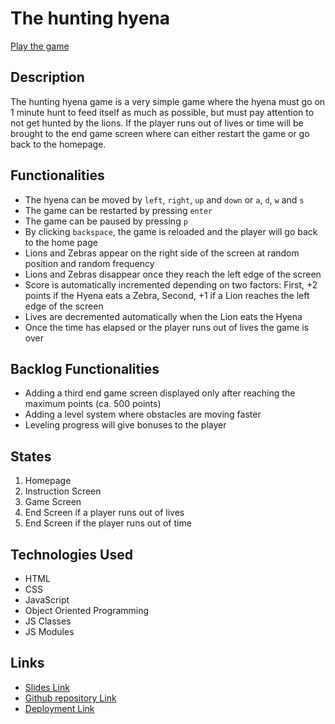 # The hunting hyena

[Play the game](https://mirkoeffe.github.io/The-hunting-hyena/)

## Description

The hunting hyena game is a very simple game where the hyena must go on 1 minute hunt to feed itself as much as possible, but must pay attention to not get hunted by the lions. If the player runs out of lives or time will be brought to the end game screen where can either restart the game or go back to the homepage.

## Functionalities

- The hyena can be moved by `left`, `right`, `up` and `down` or `a`, `d`, `w` and `s`
- The game can be restarted by pressing `enter`
- The game can be paused by pressing `p`
- By clicking `backspace`, the game is reloaded and the player will go back to the home page
- Lions and Zebras appear on the right side of the screen at random position and random frequency
- Lions and Zebras disappear once they reach the left edge of the screen
- Score is automatically incremented depending on two factors: First, +2 points if the Hyena eats a Zebra, Second, +1 if a Lion reaches the left edge of the screen
- Lives are decremented automatically when the Lion eats the Hyena
- Once the time has elapsed or the player runs out of lives the game is over

## Backlog Functionalities

- Adding a third end game screen displayed only after reaching the maximum points (ca. 500 points)
- Adding a level system where obstacles are moving faster
- Leveling progress will give bonuses to the player

## States

1. Homepage
2. Instruction Screen
3. Game Screen
4. End Screen if a player runs out of lives
5. End Screen if the player runs out of time

## Technologies Used

- HTML
- CSS
- JavaScript
- Object Oriented Programming
- JS Classes
- JS Modules

## Links

- [Slides Link](https://docs.google.com/presentation/d/10LqY7ojTD84sIfCuHY6bP5eqDL0ZA_72RHa93VvLkac/edit?usp=sharing)
- [Github repository Link](https://github.com/mirkoeffe/The-hunting-hyena/tree/day2)
- [Deployment Link](https://mirkoeffe.github.io/The-hunting-hyena/)
